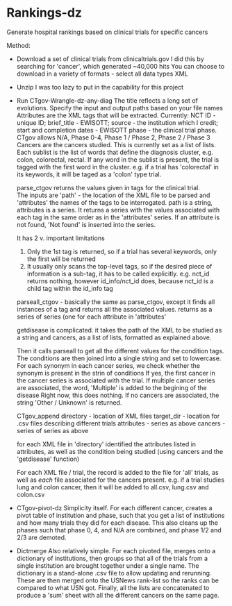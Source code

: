 Rankings-dz
===========

Generate hospital rankings based on clinical trials for specific cancers

Method: 
* Download a set of clinical trials from clinicaltrials.gov
  I did this by searching for 'cancer', which generated ~40,000 hits
  You can choose to download in a variety of formats - select all data types XML

* Unzip
  I was too lazy to put in the capability for this project

* Run CTgov-Wrangle-dz-any-diag
  The title reflects a long set of evolutions.
  Specify the input and output paths based on your file names
  Attributes are the XML tags that will be extracted.
    Currently: NCT ID - unique ID; brief_title - EWISOTT;
                source - the institution which I credit;
                start and completion dates - EWISOTT
                phase - the clinical trial phase.  CTgov allows N/A, Phase 0-4, Phase 1 / Phase 2, Phase 2 / Phase 3
  Cancers are the cancers studied.  This is currently set as a list of lists.  Each sublist is the list of words
    that define the diagnosis cluster, e.g. colon, colorectal, rectal.  If any word in the sublist is present, the
    trial is tagged with the first word in the cluster.  e.g. if a trial has 'colorectal' in its keywords, it will
    be taged as a 'colon' type trial.
  
  parse_ctgov returns the values given in tags for the clinical trial.  
  The inputs are 'path' - the location of the XML file to be parsed and 'attributes' the names of the tags to be
  interrogated.  path is a string, attributes is a series.
  It returns a series with the values associated with each tag in the same order as in the 'attributes' series.
  If an attribute is not found, 'Not found' is inserted into the series.
  
  It has 2 v. important limitations
    1. Only the 1st tag is returned, so if a trial has several keywords, only the first will be returned
    2. It usually only scans the top-level tags, so if the desired piece of information is a sub-tag, it has
        to be called explicitly.  e.g. nct_id returns nothing, however id_info/nct_id does, because nct_id is 
        a child tag within the id_info tag
  
  parseall_ctgov - basically the same as parse_ctgov, except it finds all instances of a tag and returns all the
    associated values.  returns as a series of series (one for each attribute in 'attributes'
    
  getdisease is complicated.
  it takes the path of the XML to be studied as a string
  and cancers, as a list of lists, formatted as explained above.
  
  Then it calls parseall to get all the different values for the condition tags.
  The conditions are then joined into a single string and set to lowercase.
  For each synonym in each cancer series, we check whether the synonym is present in the strin of conditions
  If yes, the first cancer in the cancer series is associated with the trial.
  If multiple cancer series are associated, the word, 'Multiple' is added to the begining of the disease
    Right now, this does nothing.
  If no cancers are associated, the string 'Other / Unknown' is returned.
  
  CTgov_append
    directory - location of XML files
    target_dir - location for .csv files describing different trials
    attributes - series as above
    cancers - series of series as above
    
    for each XML file in 'directory' identified the attributes listed in attributes, as well as the condition being
    studied (using cancers and the 'getdisease' function)
    
    For each XML file / trial, the record is added to the file for 'all' trials, as well as _each_ file associated for
    the cancers present.  e.g. if a trial studies lung and colon cancer, then it will be added to all.csv, lung.csv and
    colon.csv
    

* CTgov-pivot-dz
  Simplicity itself.  For each different cancer, creates a pivot table of institution and phase, such that
  you get a list of institutions and how many trials they did for each disease.  This also cleans up the phases
  such that phase 0, 4, and N/A are combined, and phase 1/2 and 2/3 are demoted.

* Dictmerge
  Also relatively simple.  For each pivoted file, merges onto a dictionary of institutions, then groups so that all of 
  the trials from a single institution are brought together under a single name.  The dictionary is a stand-alone .csv
  file to allow updating and rerunning.  These are then merged onto the USNews rank-list so the ranks can be compared
  to what USN got.  Finally, all the lists are concatenated to produce a 'sum' sheet with all the different cancers
  on the same page.
    
    
    
    
    
    
    
    
    
    
